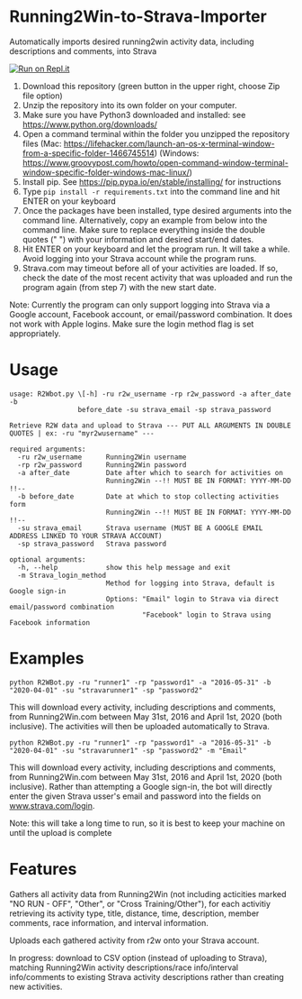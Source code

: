 # Running2Win-to-Strava-Importer
Automatically imports desired running2win activity data, including descriptions and comments, into Strava

[![Run on Repl.it](https://repl.it/badge/github/sfergusond/Running2Win-to-Strava-Importer)](https://repl.it/github/sfergusond/Running2Win-to-Strava-Importer)

1) Download this repository (green button in the upper right, choose Zip file option)
2) Unzip the repository into its own folder on your computer.
3) Make sure you have Python3 downloaded and installed: see https://www.python.org/downloads/
4) Open a command terminal within the folder you unzipped the repository files (Mac: https://lifehacker.com/launch-an-os-x-terminal-window-from-a-specific-folder-1466745514) (Windows: https://www.groovypost.com/howto/open-command-window-terminal-window-specific-folder-windows-mac-linux/)
5) Install pip. See https://pip.pypa.io/en/stable/installing/ for instructions
6) Type ```pip install -r requirements.txt``` into the command line and hit ENTER on your keyboard
7) Once the packages have been installed, type desired arguments into the command line. Alternatively, copy an example from below into the command line. Make sure to replace everything inside the double quotes (" ") with your information and desired start/end dates.
8) Hit ENTER on your keyboard and let the program run. It will take a while. Avoid logging into your Strava account while the program runs.
9) Strava.com may timeout before all of your activities are loaded. If so, check the date of the most recent activity that was uploaded and run the program again (from step 7) with the new start date.

Note: Currently the program can only support logging into Strava via a Google account, Facebook account, or email/password combination. It does not work with Apple logins. Make sure the login method flag is set appropriately.

# Usage

```
usage: R2Wbot.py \[-h] -ru r2w_username -rp r2w_password -a after_date -b
                 before_date -su strava_email -sp strava_password

Retrieve R2W data and upload to Strava --- PUT ALL ARGUMENTS IN DOUBLE QUOTES | ex: -ru "myr2wusername" ---

required arguments:
  -ru r2w_username      Running2Win username
  -rp r2w_password      Running2Win password
  -a after_date         Date after which to search for activities on
                        Running2Win --!! MUST BE IN FORMAT: YYYY-MM-DD !!--
  -b before_date        Date at which to stop collecting activities form
                        Running2Win --!! MUST BE IN FORMAT: YYYY-MM-DD !!--
  -su strava_email      Strava username (MUST BE A GOOGLE EMAIL ADDRESS LINKED TO YOUR STRAVA ACCOUNT)
  -sp strava_password   Strava password 

optional arguments:
  -h, --help            show this help message and exit
  -m Strava_login_method
                        Method for logging into Strava, default is Google sign-in
                        Options: "Email" login to Strava via direct email/password combination
                                 "Facebook" login to Strava using Facebook information
```

# Examples

```
python R2WBot.py -ru "runner1" -rp "password1" -a "2016-05-31" -b "2020-04-01" -su "stravarunner1" -sp "password2"
```

This will download every activity, including descriptions and comments, from Running2Win.com between May 31st, 2016 and April 1st, 2020 (both inclusive). The activities will then be uploaded automatically to Strava. 

```
python R2WBot.py -ru "runner1" -rp "password1" -a "2016-05-31" -b "2020-04-01" -su "stravarunner1" -sp "password2" -m "Email"
```

This will download every activity, including descriptions and comments, from Running2Win.com between May 31st, 2016 and April 1st, 2020 (both inclusive). Rather than attempting a Google sign-in, the bot will directly enter the given Strava usser's email and password into the fields on www.strava.com/login.

Note: this will take a long time to run, so it is best to keep your machine on until the upload is complete

# Features

Gathers all activity data from Running2Win (not including acticities marked "NO RUN - OFF", "Other", or "Cross Training/Other"), for each activitiy retrieving its activity type, title, distance, time, description, member comments, race information, and interval information.

Uploads each gathered activity from r2w onto your Strava account. 

In progress: download to CSV option (instead of uploading to Strava), matching Running2Win activity descriptions/race info/interval info/comments to existing Strava activity descriptions rather than creating new activities.
